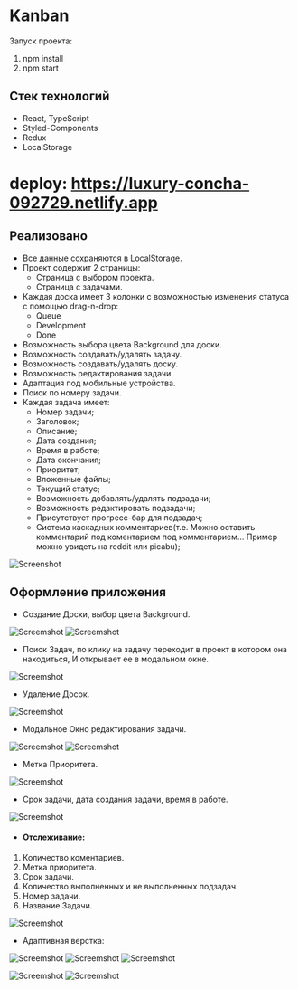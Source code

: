 # Kanban

Запуск проекта:
1. npm install
2. npm start

## Стек технологий

- React, TypeScript
- Styled-Components
- Redux
- LocalStorage

# deploy: https://luxury-concha-092729.netlify.app

## Реализовано
- Все данные сохраняются в LocalStorage.
- Проект содержит 2 страницы:
    - Страница с выбором проекта.
    - Страница с задачами.
- Каждая доска имеет 3 колонки c возможностью изменения статуса с помощью drag-n-drop: 
    - Queue
    - Development
    - Done
- Возможность выбора цвета Background для доски.
- Возможность создавать/удалять задачу.
- Возможность создавать/удалять доску.
- Возможность редактирования задачи.
- Адаптация под мобильные устройства.
- Поиск по номеру задачи.
- Каждая задача имеет:
    - Номер задачи;
    - Заголовок;
    - Описание;
    - Дата создания;
    - Время в работе;
    - Дата окончания;
    - Приоритет;
    - Вложенные файлы;
    - Текущий статус;
    - Возможность добавлять/удалять подзадачи;
    - Возможность редактировать подзадачи;
    - Присутствует прогресс-бар для подзадач;
    - Система каскадных комментариев(т.е. Можно оставить комментарий под коментарием под комментарием...
      Пример можно увидеть на reddit или picabu);

![Screenshot](src/assets/img/imgReadme/screen1.png)

## Оформление приложения 

- Создание Доски, выбор цвета Background.

![Screemshot](src/assets/img/imgReadme/screen-2.png)
![Screemshot](src/assets/img/imgReadme/screen-3.png)

- Поиск Задач, по клику на задачу переходит в проект в котором она находиться, И открывает ее в модальном окне.

![Screemshot](src/assets/img/imgReadme/screen6.png)
 
- Удаление Досок.

![Screemshot](src/assets/img/imgReadme/screen7.png)

- Модальное Окно редактирования задачи.

![Screemshot](src/assets/img/imgReadme/screen10.png)
![Screemshot](src/assets/img/imgReadme/screen11.png)

- Метка Приоритета.

![Screemshot](src/assets/img/imgReadme/screen9.png)

- Срок задачи, дата создания задачи, время в работе.

![Screemshot](src/assets/img/imgReadme/screen8.png)

- #### Отслеживание:
1. Количество коментариев.
2. Метка приоритета.
3. Срок задачи.
4. Количество выполненных и не выполненных подзадач.
5. Номер задачи.
6. Название Задачи.

![Screemshot](src/assets/img/imgReadme/screen12.png)

- Адаптивная верстка:

![Screemshot](src/assets/img/imgReadme/screen5.png)
![Screemshot](src/assets/img/imgReadme/screen4.jpg)
![Screemshot](src/assets/img/imgReadme/screen13.png)

![Screemshot](src/assets/img/imgReadme/screen14.png)
![Screemshot](src/assets/img/imgReadme/screen15.png)
